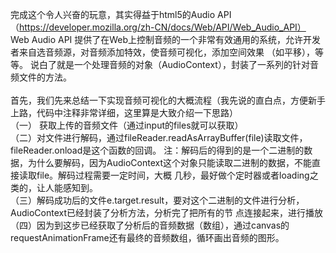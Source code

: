 完成这个令人兴奋的玩意，其实得益于html5的Audio API（https://developer.mozilla.org/zh-CN/docs/Web/API/Web_Audio_API）<br>
Web Audio API 提供了在Web上控制音频的一个非常有效通用的系统，允许开发者来自选音频源，对音频添加特效，使音频可视化，添加空间效果 （如平移），等等。
说白了就是一个处理音频的对象（AudioContext），封装了一系列的针对音频文件的方法。
<br><br>
首先，我们先来总结一下实现音频可视化的大概流程（我先说的直白点，方便新手上路，代码中注释非常详细，这里算是大致介绍一下思路）<br>
（一） 获取上传的音频文件（通过input的files就可以获取）<br>
（二）对文件进行解码，通过fileReader.readAsArrayBuffer(file)读取文件，fileReader.onload是这个函数的回调。
注：解码后的得到的是一个二进制的数据，为什么要解码，因为AudioContext这个对象只能读取二进制的数据，不能直接读取file。解码过程需要一定时间，大概
几秒，最好做个定时器或者loading之类的，让人能感知到。<br>
（三）解码成功后的文件e.target.result，要对这个二进制的文件进行分析，AudioContext已经封装了分析方法，分析完了把所有的节
点连接起来，进行播放<br>
（四）因为到这步已经获取了分析后的音频数据（数组），通过canvas的requestAnimationFrame还有最终的音频数组，循环画出音频的图形。
